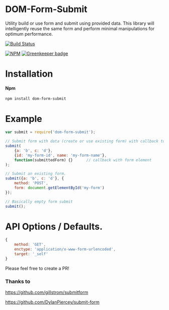 # DOM-Form-Submit
Utility build or use form and submit using provided data.
This library will intelligently reuse the same form and perform minimal manipulations for optimum performance.

[![Build Status](https://travis-ci.org/hasnat/dom-form-submit.svg)](https://travis-ci.org/hasnat/dom-form-submit)

[![NPM](https://nodei.co/npm/dom-form-submit.png)](https://nodei.co/npm/dom-form-submit/) [![Greenkeeper badge](https://badges.greenkeeper.io/hasnat/dom-form-submit.svg)](https://greenkeeper.io/)

# Installation

#### Npm
```console
npm install dom-form-submit
```

# Example

```javascript
var submit = require('dom-form-submit');

// Submit form with data (create or use existing form) with callback to run after submit
submit(
    {a: 'b', c: 'd'},
    {id: 'my-form-id', name: 'my-form-name'},
    function(submittedForm) {}      // callback with form element
);

// Submit an existing form.
submit({a: 'b', c: 'd'}, {
    method: 'POST',
    form: document.getElementById('my-form')
});

// Basically empty form submit
submit();

```

# API Options / Defaults.

```javascript
{
    method: 'GET',
    enctype: 'application/x-www-form-urlencoded',
    target: '_self'
}
```

Please feel free to create a PR!

### Thanks to

https://github.com/gillstrom/submitform

https://github.com/DylanPiercey/submit-form
